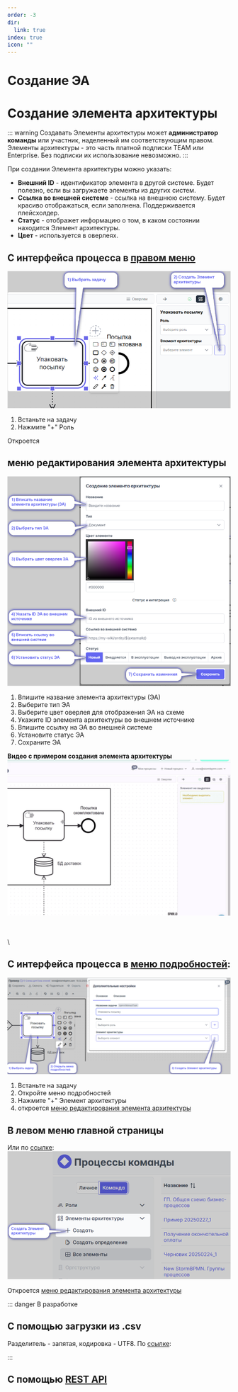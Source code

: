 ```yaml
---
order: -3
dir:
  link: true
index: true
icon: ""
---
```


# Создание ЭА
# Создание элемента архитектуры

::: warning
Создавать Элементы архитектуры  может **администратор команды** или участник, наделенный им соответствующим правом. Элементы архитектуры - это часть платной подписки TEAM или Enterprise. Без подписки их использование невозможно.
:::

При создании Элемента архитектуры можно указать:
- **Внешний ID** - идентификатор элемента в другой системе. Будет полезно, если вы загружаете элементы из других систем.
- **Ссылка во внешней системе** - ссылка на внешнюю систему. Будет красиво отображаться, если заполнена. Поддерживается плейсхолдер.
- **Статус** - отображет информацию о том, в каком состоянии находится Элемент архитектуры.
- **Цвет** - используется в оверлеях.

## С интерфейса процесса в [правом меню](/features/1_bpmn-editor.md#правое-меню)

![image](create-element_architecture-1.png)
1) Встаньте на задачу
2) Нажмите "+" Роль

Откроется
## меню редактирования элемента архитектуры
![image](create-element_architecture-2.png)
1) Впишите название элемента архитектуры (ЭА)
2) Выберите тип ЭА
3) Выберите цвет оверлея для отображения ЭА на схеме
4) Укажите ID элемента архитектуры во внешнем источнике
5) Впишите ссылку на ЭА во внешней системе
6) Установите статус ЭА
7) Сохраните ЭА

__Видео с примером создания элемента архитектуры__ \
![image](create-element_architecture-rm.gif)

\
\
\

## С интерфейса процесса в [меню подробностей](#меню-подробностей):


![image](create-element_architecture-3.png)
1) Встаньте на задачу
2) Откройте меню подробностей
3) Нажмите "+" Элемент архитектуры
4) откроется [меню редактирования элемента архитектуры](#меню-редактирования-элемента-архитектуры)



## В левом меню главной страницы
Или по [ссылке](https://new.stormbpmn.com/app/team/assets):  
![image](create-element_architecture-4.png)

Откроется [меню редактирования элемента архитектуры](#меню-редактирования-элемента-архитектуры)


::: danger В разработке
## C помощью загрузки из .csv

Разделитель - запятая, кодировка - UTF8.
По [ссылке](https://new.stormbpmn.com/app/team):  

:::


## C помощью [REST API](/enterprise/rest-api.html#загрузка-и-или-обновление-элементов-архитектуры)





<!---

## Редактирование Элементов архитектуры

Редактирование Элементов архитектуры доступно
- в интерфейсе процесса 

![image](edit-element_architecture-1.png)

Откроется [меню редактирования элемента архитектуры](#меню-редактирования-элемента-архитектуры)


- в справочнике 'элементов архитектуры', по [ссылке](https://new.stormbpmn.com/app/team/assets)

![image](edit-element_architecture-2.png)

Откроется [меню редактирования элемента архитектуры](#меню-редактирования-элемента-архитектуры)




## Удаление Элементов архитектуры

Удалить Элемент архитектуры можно только в справочнике ролей, по [ссылке](https://newstormbpmn.com/app/team/assets).

![image](delete-element_architecture-1.png)

:::danger
Если Элемент архитектуры использован в диаграмме, то система не позволит его удалить /n

Тут же можно просмотреть перечень диаграмм в которых он использован. 
![image](list_chart-delete-element_architecture.png)

Отвяжите его перед удалением.
:::




## Кастомные элементы архитектуры

Система позволяет вводить свои типы элементов архитектуры. Типичной практикой является создание своих справочников:
- Метрик
- Функциональных разрывов
- Проектов
- Рисков
- Типа операций
- Оборудования
и т.д.

Это отличный способ описывать те аспекты процессов, которые интересуют именно вашу организацию.


### Создание определений элементов архитектуры

По ссылке [https://new.stormbpmn.com/app/team/assets](https://new.stormbpmn.com/app/team/assets)

![alt text](create-type-element_architecture.png)
 1) Нажмите **Определение элементов**:

 2) Выберите иконку, которая будет использоваться в оверлееях.
 3) Впишите название типа для справочника.
 Код автоматически создаст система - он используется в API и при генерации документов.
 4) Дайте описание: характеристики, для чего предназначен и т.д..
 5) Выберите к чему может быть применим справочник:
 - процесс и задача;
 - процесс;
 - задача.
 6) сохраните внесенные данные


 ### Создание элемента по кастомному справочнику
 Не откличается от создания типового элемента архитектуре. /n
 При выборе типа ЭА, выберите свой кастомный тип:

 ![alt text](custom-ea-3.png)

 ### Использование в практике
 Не отличается от использования типовых ЭА.

-->